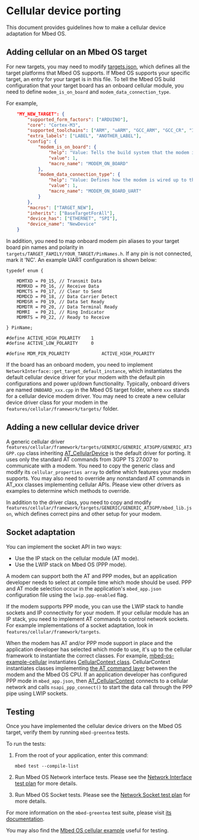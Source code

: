 # Cellular device porting

This document provides guidelines how to make a cellular device adaptation for Mbed OS.

## Adding cellular on an Mbed OS target

For new targets, you may need to modify [targets.json](../reference/adding-and-configuring-targets.html), which defines all the target platforms that Mbed OS supports. If Mbed OS supports your specific target, an entry for your target is in this file. To tell the Mbed OS build configuration that your target board has an onboard cellular module, you need to define `modem_is_on_board` and `modem_data_connection_type`.

For example,

```json
    "MY_NEW_TARGET": {
        "supported_form_factors": ["ARDUINO"],
        "core": "Cortex-M3",
        "supported_toolchains": ["ARM", "uARM", "GCC_ARM", "GCC_CR", "IAR"],
        "extra_labels": ["LABEL", "ANOTHER_LABEL"],
        "config": {
            "modem_is_on_board": {
                "help": "Value: Tells the build system that the modem is on-board as opposed to a plug-in shield/module.",
                "value": 1,
                "macro_name": "MODEM_ON_BOARD"
            },
            "modem_data_connection_type": {
                "help": "Value: Defines how the modem is wired up to the MCU, e.g., data connection can be a UART or USB and so forth.",
                "value": 1,
                "macro_name": "MODEM_ON_BOARD_UART"
            }
        },
        "macros": ["TARGET_NEW"],
        "inherits": ["BaseTargetForAll"],
        "device_has": ["ETHERNET", "SPI"],
        "device_name": "NewDevice"
    }
```

In addition, you need to map onboard modem pin aliases to your target board pin names and polarity in `targets/TARGET_FAMILY/YOUR_TARGET/PinNames.h`. If any pin is not connected, mark it 'NC'. An example UART configuration is shown below:

```
typedef enum {

	MDMTXD = P0_15, // Transmit Data
	MDMRXD = P0_16, // Receive Data
	MDMCTS = P0_17, // Clear to Send
	MDMDCD = P0_18, // Data Carrier Detect
	MDMDSR = P0_19, // Data Set Ready
	MDMDTR = P0_20, // Data Terminal Ready
	MDMRI  = P0_21, // Ring Indicator
	MDMRTS = P0_22, // Ready to Receive

} PinName;

#define ACTIVE_HIGH_POLARITY    1
#define ACTIVE_LOW_POLARITY     0

#define MDM_PIN_POLARITY            ACTIVE_HIGH_POLARITY

```

If the board has an onboard modem, you need to implement `NetworkInterface::get_target_default_instance`, which instantiates the default cellular device driver for your modem with the default pin configurations and power up/down functionality. Typically, onboard drivers are named `ONBOARD_xxx.cpp` in the Mbed OS target folder, where `xxx` stands for a cellular device modem driver. You may need to create a new cellular device driver class for your modem in the `features/cellular/framework/targets/` folder.

## Adding a new cellular device driver

A generic cellular driver `features/cellular/framework/targets/GENERIC/GENERIC_AT3GPP/GENERIC_AT3GPP.cpp` class inheriting [AT_CellularDevice](https://os.mbed.com/docs/v5.12/mbed-os-api-doxy/_a_t___cellular_device_8h_source.html) is the default driver for porting. It uses only the standard AT commands from 3GPP TS 27.007 to communicate with a modem. You need to copy the generic class and modify its `cellular_properties array` to define which features your modem supports. You may also need to override any nonstandard AT commands in AT_xxx classes implementing cellular APIs. Please view other drivers as examples to determine which methods to override.

In addition to the driver class, you need to copy and modify `features/cellular/framework/targets/GENERIC/GENERIC_AT3GPP/mbed_lib.json`, which defines correct pins and other setup for your modem.

## Socket adaptation

You can implement the socket API in two ways:

- Use the IP stack on the cellular module (AT mode).
- Use the LWIP stack on Mbed OS (PPP mode).

A modem can support both the AT and PPP modes, but an application developer needs to select at compile time which mode should be used. PPP and AT mode selection occur in the application's `mbed_app.json` configuration file using the `lwip.ppp-enabled` flag.

If the modem supports PPP mode, you can use the LWIP stack to handle sockets and IP connectivity for your modem. If your cellular module has an IP stack, you need to implement AT commands to control network sockets. For example implementations of a socket adaptation, look in `features/cellular/framework/targets`.

When the modem has AT and/or PPP mode support in place and the application developer has selected which mode to use, it's up to the cellular framework to instantiate the correct classes. For example, [mbed-os-example-cellular](https://os.mbed.com/teams/mbed-os-examples/code/mbed-os-example-cellular/) instantiates [CellularContext class](https://os.mbed.com/docs/v5.12/mbed-os-api-doxy/_cellular_context_8h_source.html). CellularContext instantiates classes implementing [the AT command layer](https://os.mbed.com/docs/v5.12/mbed-os-api-doxy/_a_t___cellular_device_8h_source.html) between the modem and the Mbed OS CPU. If an application developer has configured PPP mode in `mbed_app.json`, then [AT_CellularContext](https://os.mbed.com/docs/v5.12/mbed-os-api-doxy/_a_t___cellular_context_8h_source.html) connects to a cellular network and calls `nsapi_ppp_connect()` to start the data call through the PPP pipe using LWIP sockets.

## Testing

Once you have implemented the cellular device drivers on the Mbed OS target, verify them by running `mbed-greentea` tests.

To run the tests:

1.  From the root of your application, enter this command:

    ```
    mbed test --compile-list
    ```

1.  Run Mbed OS Network interface tests. Please see the [Network Interface test plan](https://github.com/ARMmbed/mbed-os/blob/master/TESTS/network/interface/README.md) for more details.

1. Run Mbed OS Socket tests. Please see the [Network Socket test plan](https://github.com/ARMmbed/mbed-os/blob/master/TESTS/netsocket/README.md) for more details.

For more information on the `mbed-greentea` test suite, please visit [its documentation](../tools/greentea-testing-applications.html).

You may also find the [Mbed OS cellular example](https://os.mbed.com/teams/mbed-os-examples/code/mbed-os-example-cellular/) useful for testing.
